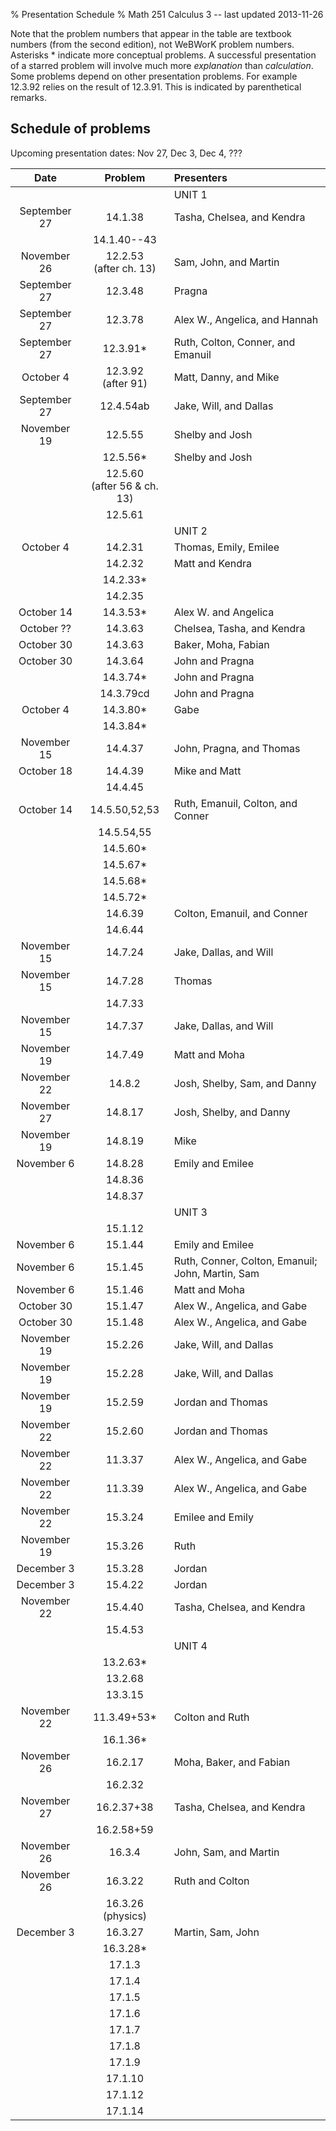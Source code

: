 % Presentation Schedule
% Math 251 Calculus 3 -- last updated 2013-11-26

Note that the problem numbers that appear in the table are textbook numbers
(from the second edition), not WeBWorK problem numbers. Asterisks * indicate
more conceptual problems. A successful presentation of a starred problem will
involve much more *explanation* than *calculation*. Some problems depend on
other presentation problems. For example 12.3.92 relies on the result of
12.3.91. This is indicated by parenthetical remarks.

## Schedule of problems 

Upcoming presentation dates: Nov 27, Dec 3, Dec 4, ???

|      Date       | Problem                              |                Presenters               |
|:---------------:|:------------------------------------:|:----------------------------------------|
|                 |                                      | UNIT 1                                  |
| September 27    | 14.1.38                              | Tasha, Chelsea, and Kendra              |
|                 | 14.1.40--43                          |                                         |
| November 26     | 12.2.53 <br /> (after ch. 13)        | Sam, John, and Martin                   |
| September 27    | 12.3.48                              | Pragna                                  |
| September 27    | 12.3.78 <!-- omit next year -->      | Alex W., Angelica, and Hannah           |
| September 27    | 12.3.91*                             | Ruth, Colton, Conner, and Emanuil       |
| October 4       | 12.3.92 <br /> (after 91)            | Matt, Danny, and Mike                   |
| September 27    | 12.4.54ab                            | Jake, Will, and Dallas                  |
| November 19     | 12.5.55                              | Shelby and Josh                         |
|                 | 12.5.56*                             | Shelby and Josh                         |
|                 | 12.5.60 <br /> (after 56 & ch. 13)   |                                         |
|                 | 12.5.61                              |                                         |
|                 |                                      | UNIT 2                                  |
| October 4       | 14.2.31                              | Thomas, Emily, Emilee                   |
|                 | 14.2.32                              | Matt and Kendra                         |
|                 | 14.2.33*                             |                                         |
|                 | 14.2.35                              |                                         |
| October 14      | 14.3.53*                             | Alex W. and Angelica                    |
| October ??      | 14.3.63                              | Chelsea, Tasha, and Kendra              |
| October 30      | 14.3.63                              | Baker, Moha, Fabian                     |
| October 30      | 14.3.64                              | John and Pragna                         |
|                 | 14.3.74*                             | John and Pragna                         |
|                 | 14.3.79cd                            | John and Pragna                         |
| October 4       | 14.3.80*                             | Gabe                                    |
|                 | 14.3.84*                             |                                         |
| November 15     | 14.4.37                              | John, Pragna, and Thomas                |
| October 18      | 14.4.39                              | Mike and Matt                           |
|                 | 14.4.45                              |                                         |
| October 14      | 14.5.50,52,53                        | Ruth, Emanuil, Colton, and Conner       |
|                 | 14.5.54,55                           |                                         |
|                 | 14.5.60*                             |                                         |
|                 | 14.5.67*                             |                                         |
|                 | 14.5.68*                             |                                         |
|                 | 14.5.72*                             |                                         |
|                 | 14.6.39                              | Colton, Emanuil, and Conner             |
|                 | 14.6.44                              |                                         |
| November 15     | 14.7.24                              | Jake, Dallas, and Will                  |
| November 15     | 14.7.28                              | Thomas                                  |
|                 | 14.7.33                              |                                         |
| November 15     | 14.7.37                              | Jake, Dallas, and Will                  |
| November 19     | 14.7.49                              | Matt and Moha                           |
| November 22     | 14.8.2                               | Josh, Shelby, Sam, and Danny            |
| November 27     | 14.8.17                              | Josh, Shelby, and Danny                 |
| November 19     | 14.8.19                              | Mike                                    |
| November 6      | 14.8.28                              | Emily and Emilee                        |
|                 | 14.8.36                              |                                         |
|                 | 14.8.37                              |                                         |
|                 |                                      | UNIT 3                                  |
|                 | 15.1.12                              |                                         |
| November 6      | 15.1.44                              | Emily and Emilee                        |
| November 6      | 15.1.45                              | Ruth, Conner, Colton, Emanuil; John, Martin, Sam |
| November 6      | 15.1.46                              | Matt and Moha                           |
| October 30      | 15.1.47                              | Alex W., Angelica, and Gabe             |
| October 30      | 15.1.48                              | Alex W., Angelica, and Gabe             |
| November 19     | 15.2.26                              | Jake, Will, and Dallas                  |
| November 19     | 15.2.28                              | Jake, Will, and Dallas                  |
| November 19     | 15.2.59                              | Jordan and Thomas                       |
| November 22     | 15.2.60                              | Jordan and Thomas                       |
| November 22     | 11.3.37                              | Alex W., Angelica, and Gabe             |
| November 22     | 11.3.39                              | Alex W., Angelica, and Gabe             |
| November 22     | 15.3.24                              | Emilee and Emily                        |
| November 19     | 15.3.26                              | Ruth                                    |
| December 3      | 15.3.28                              | Jordan                                  |
| December 3      | 15.4.22                              | Jordan                                  |
| November 22     | 15.4.40                              | Tasha, Chelsea, and Kendra              |
|                 | 15.4.53                              |                                         |
|                 |                                      | UNIT 4                                  |
|                 | 13.2.63*                             |                                         |
|                 | 13.2.68                              |                                         |
|                 | 13.3.15                              |                                         |
| November 22     | 11.3.49+53*                          | Colton and Ruth                         |
|                 | 16.1.36*                             |                                         |
| November 26     | 16.2.17                              | Moha, Baker, and Fabian                 |
|                 | 16.2.32                              |                                         |
| November 27     | 16.2.37+38                           | Tasha, Chelsea, and Kendra              |
|                 | 16.2.58+59                           |                                         |
| November 26     | 16.3.4                               | John, Sam, and Martin                   |
| November 26     | 16.3.22                              | Ruth and Colton                         |
|                 | 16.3.26 (physics)                    |                                         |
| December 3      | 16.3.27                              | Martin, Sam, John                       |
|                 | 16.3.28*                             |                                         |
|                 | 17.1.3                               |                                         |
|                 | 17.1.4                               |                                         |
|                 | 17.1.5                               |                                         |
|                 | 17.1.6                               |                                         |
|                 | 17.1.7                               |                                         |
|                 | 17.1.8                               |                                         |
|                 | 17.1.9                               |                                         |
|                 | 17.1.10                              |                                         |
|                 | 17.1.12                              |                                         |
|                 | 17.1.14                              |                                         |

<!-- |                 | 11.1.87                              |                                         | -->
<!-- |                 | 11.2.25                              |                                         | -->
<!-- |                 | 11.2.31                              |                                         | -->
<!-- |                 | 11.2.32                              |                                         | -->
<!-- |                 | 13.3.29                              |                                         | -->
<!-- |                 | 13.3.32                              |                                         | -->
<!-- |                 | 13.4.22                              |                                         | -->
<!-- |                 | 13.4.23                              |                                         | -->
<!-- |                 | 13.4.24                              |                                         | -->
<!-- |                 | 13.4.28*                             |                                         | -->
<!-- |                 | 13.4.34                              |                                         | -->
<!-- |                 | 13.4.42                              |                                         | -->
<!-- |                 | 13.4.70*                             |                                         | -->
<!-- |                 | 13.4.71* (after 70)                  |                                         | -->
<!-- |                 | 13.5.24                              |                                         | -->
<!-- |                 | 13.5.52                              |                                         | -->
<!-- |                 | 13.5.53                              |                                         | -->

























